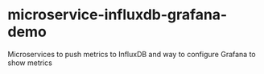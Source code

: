 # microservice-influxdb-grafana-demo
Microservices to push metrics to InfluxDB and way to configure Grafana to show metrics
